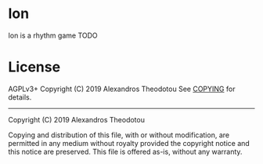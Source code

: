 Ion
===

Ion is a rhythm game TODO

# License
AGPLv3+
Copyright (C) 2019 Alexandros Theodotou
See [COPYING](COPYING) for details.

----

Copyright (C) 2019 Alexandros Theodotou

Copying and distribution of this file, with or without modification,
are permitted in any medium without royalty provided the copyright
notice and this notice are preserved.  This file is offered as-is,
without any warranty.
